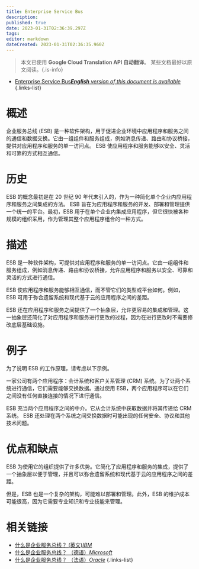 ```yaml
---
title: Enterprise Service Bus
description: 
published: true
date: 2023-01-31T02:36:39.297Z
tags: 
editor: markdown
dateCreated: 2023-01-31T02:36:35.960Z
---
```


> 本文已使用 **Google Cloud Translation API 自动翻译**。
某些文档最好以原文阅读。{.is-info}
- [Enterprise Service Bus***English** version of this document is available*](/en/Knowledge-base/Dictionary/enterprise-service-bus)
{.links-list}

 

# 概述
企业服务总线 (ESB) 是一种软件架构，用于促进企业环境中应用程序和服务之间的通信和数据交换。它由一组组件和服务组成，例如消息传递、路由和协议桥接，提供对应用程序和服务的单一访问点。 ESB 使应用程序和服务能够以安全、灵活和可靠的方式相互通信。

# 历史
ESB 的概念最初是在 20 世纪 90 年代末引入的，作为一种简化单个企业内应用程序和服务之间集成的方法。 ESB 旨在为应用程序和服务的开发、部署和管理提供一个统一的平台。最初，ESB 用于在单个企业内集成应用程序，但它很快被各种规模的组织采用，作为管理其整个应用程序组合的一种方式。

# 描述
ESB 是一种软件架构，可提供对应用程序和服务的单一访问点。它由一组组件和服务组成，例如消息传递、路由和协议桥接，允许应用程序和服务以安全、可靠和灵活的方式进行通信。

ESB 使应用程序和服务能够相互通信，而不管它们的类型或平台如何。例如，ESB 可用于弥合遗留系统和现代基于云的应用程序之间的差距。

ESB 还在应用程序和服务之间提供了一个抽象层，允许更容易的集成和管理。这一抽象层还简化了对应用程序和服务进行更改的过程，因为在进行更改时不需要修改底层基础设施。

# 例子
为了说明 ESB 的工作原理，请考虑以下示例。

一家公司有两个应用程序：会计系统和客户关系管理 (CRM) 系统。为了让两个系统进行通信，它们需要能够交换数据。通过使用 ESB，两个应用程序可以在它们之间没有任何直接连接的情况下进行通信。

ESB 充当两个应用程序之间的中介。它从会计系统中获取数据并将其传递给 CRM 系统。 ESB 还处理在两个系统之间交换数据时可能出现的任何安全、协议和其他技术问题。

# 优点和缺点
ESB 为使用它的组织提供了许多优势。它简化了应用程序和服务的集成，提供了一个抽象层以便于管理，并且可以弥合遗留系统和现代基于云的应用程序之间的差距。

但是，ESB 也是一个复杂的架构，可能难以部署和管理。此外，ESB 的维护成本可能很高，因为它需要专业知识和专业技能来管理。

# 相关链接
- [什么是企业服务总线？ (英文)*IBM*](https://www.ibm.com/cloud/learn/what-is-enterprise-service-bus)
- [什么是企业服务总线？ （德语）*Microsoft*](https://docs.microsoft.com/de-de/dotnet/architecture/microservices/enterprise-service-bus)
- [什么是企业服务总线？ （法语）*Oracle*](https://www.oracle.com/fr/middleware/enterprise-service-bus.html)
{.links-list}
